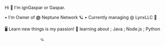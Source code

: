 Hi 👋
I'm ignGaspar or Gaspar.

• I'm Owner of **@** Neptune Network 🪐
• Currently managing @ LynxLLC 🌙

🖥 Learn new things is my passion!
🧠 learning about
; Java
; Node.js
; Python 

                    💘
